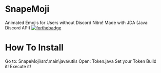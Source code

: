 # SnapeMoji
Animated Emojis for Users without Discord Nitro! Made with JDA (Java Discord API)
[![forthebadge](https://forthebadge.com/images/badges/made-with-java.svg)](https://forthebadge.com)  

# How To Install
Go to: SnapeMoji\src\main\java\utils
Open: Token.java
Set your Token
Build it!
Execute it!
